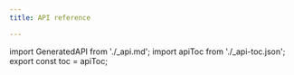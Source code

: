 ```yaml
---
title: API reference

---
```


import GeneratedAPI from './_api.md';
import apiToc from './_api-toc.json';
export const toc = apiToc;

<GeneratedAPI />
